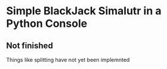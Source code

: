 # Simple BlackJack Simalutr in a Python Console

## Not finished
Things like splitting have not yet been implemnted
